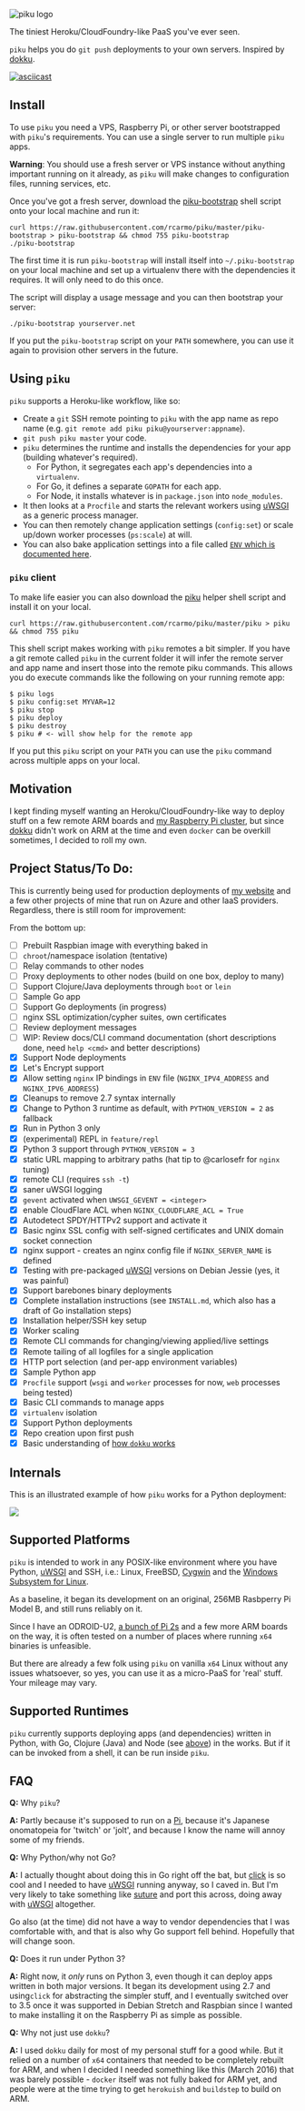 ![piku logo](./img/logo.png)

The tiniest Heroku/CloudFoundry-like PaaS you've ever seen.

`piku` helps you do `git push` deployments to your own servers. Inspired by [dokku][dokku].

[![asciicast](https://asciinema.org/a/Ar31IoTkzsZmWWvlJll6p7haS.svg)](https://asciinema.org/a/Ar31IoTkzsZmWWvlJll6p7haS)

## Install

To use `piku` you need a VPS, Raspberry Pi, or other server bootstrapped with `piku`'s requirements. You can use a single server to run multiple `piku` apps.

**Warning**: You should use a fresh server or VPS instance without anything important running on it already, as `piku` will make changes to configuration files, running services, etc.

Once you've got a fresh server, download the [piku-bootstrap](./piku-bootstrap) shell script onto your local machine and run it:

```shell
curl https://raw.githubusercontent.com/rcarmo/piku/master/piku-bootstrap > piku-bootstrap && chmod 755 piku-bootstrap
./piku-bootstrap
```

The first time it is run `piku-bootstrap` will install itself into `~/.piku-bootstrap` on your local machine and set up a virtualenv there with the dependencies it requires. It will only need to do this once.

The script will display a usage message and you can then bootstrap your server:

```shell
./piku-bootstrap yourserver.net
```

If you put the `piku-bootstrap` script on your `PATH` somewhere, you can use it again to provision other servers in the future.

## Using `piku`

`piku` supports a Heroku-like workflow, like so:

* Create a `git` SSH remote pointing to `piku` with the app name as repo name (e.g. `git remote add piku piku@yourserver:appname`).
* `git push piku master` your code.
* `piku` determines the runtime and installs the dependencies for your app (building whatever's required).
    * For Python, it segregates each app's dependencies into a `virtualenv`.
    * For Go, it defines a separate `GOPATH` for each app.
    * For Node, it installs whatever is in `package.json` into `node_modules`.
* It then looks at a `Procfile` and starts the relevant workers using [uWSGI][uwsgi] as a generic process manager.
* You can then remotely change application settings (`config:set`) or scale up/down worker processes (`ps:scale`) at will.
* You can also bake application settings into a file called [`ENV` which is documented here](./docs/ENV.md).

### `piku` client

To make life easier you can also download the [piku](./piku) helper shell script and install it on your local.

```shell
curl https://raw.githubusercontent.com/rcarmo/piku/master/piku > piku && chmod 755 piku
```

This shell script makes working with `piku` remotes a bit simpler. If you have a git remote called `piku` in the current folder it will infer the remote server and app name and insert those into the remote piku commands. This allows you do execute commands like the following on your running remote app:

```shell
$ piku logs
$ piku config:set MYVAR=12
$ piku stop
$ piku deploy
$ piku destroy
$ piku # <- will show help for the remote app
```

If you put this `piku` script on your `PATH` you can use the `piku` command across multiple apps on your local.

## Motivation

I kept finding myself wanting an Heroku/CloudFoundry-like way to deploy stuff on a few remote ARM boards and [my Raspberry Pi cluster][raspi-cluster], but since [dokku][dokku] didn't work on ARM at the time and even `docker` can be overkill sometimes, I decided to roll my own.

## Project Status/To Do:

This is currently being used for production deployments of [my website](https://taoofmac.com) and a few other projects of mine that run on Azure and other IaaS providers. Regardless, there is still room for improvement:

From the bottom up:

- [ ] Prebuilt Raspbian image with everything baked in
- [ ] `chroot`/namespace isolation (tentative)
- [ ] Relay commands to other nodes
- [ ] Proxy deployments to other nodes (build on one box, deploy to many)
- [ ] Support Clojure/Java deployments through `boot` or `lein`
- [ ] Sample Go app
- [ ] Support Go deployments (in progress)
- [ ] nginx SSL optimization/cypher suites, own certificates
- [ ] Review deployment messages
- [ ] WIP: Review docs/CLI command documentation (short descriptions done, need `help <cmd>` and better descriptions)
- [x] Support Node deployments
- [x] Let's Encrypt support
- [x] Allow setting `nginx` IP bindings in `ENV` file (`NGINX_IPV4_ADDRESS` and `NGINX_IPV6_ADDRESS`)
- [x] Cleanups to remove 2.7 syntax internally
- [x] Change to Python 3 runtime as default, with `PYTHON_VERSION = 2` as fallback
- [x] Run in Python 3 only
- [x] (experimental) REPL in `feature/repl`
- [x] Python 3 support through `PYTHON_VERSION = 3`
- [x] static URL mapping to arbitrary paths (hat tip to @carlosefr for `nginx` tuning)
- [x] remote CLI (requires `ssh -t`)
- [x] saner uWSGI logging
- [x] `gevent` activated when `UWSGI_GEVENT = <integer>`
- [x] enable CloudFlare ACL when `NGINX_CLOUDFLARE_ACL = True`
- [x] Autodetect SPDY/HTTPv2 support and activate it
- [x] Basic nginx SSL config with self-signed certificates and UNIX domain socket connection
- [x] nginx support - creates an nginx config file if `NGINX_SERVER_NAME` is defined
- [x] Testing with pre-packaged [uWSGI][uwsgi] versions on Debian Jessie (yes, it was painful)
- [x] Support barebones binary deployments
- [x] Complete installation instructions (see `INSTALL.md`, which also has a draft of Go installation steps)
- [x] Installation helper/SSH key setup
- [x] Worker scaling
- [x] Remote CLI commands for changing/viewing applied/live settings
- [x] Remote tailing of all logfiles for a single application
- [x] HTTP port selection (and per-app environment variables)
- [x] Sample Python app
- [X] `Procfile` support (`wsgi` and `worker` processes for now, `web` processes being tested)
- [x] Basic CLI commands to manage apps
- [x] `virtualenv` isolation
- [x] Support Python deployments
- [x] Repo creation upon first push
- [x] Basic understanding of [how `dokku` works](http://off-the-stack.moorman.nu/2013-11-23-how-dokku-works.html)

## Internals

This is an illustrated example of how `piku` works for a Python deployment:

![](img/piku.png)

## Supported Platforms

`piku` is intended to work in any POSIX-like environment where you have Python, [uWSGI][uwsgi] and SSH, i.e.: 
Linux, FreeBSD, [Cygwin][cygwin] and the [Windows Subsystem for Linux][wsl].

As a baseline, it began its development on an original, 256MB Rasbperry Pi Model B, and still runs reliably on it.

Since I have an ODROID-U2, [a bunch of Pi 2s][raspi-cluster] and a few more ARM boards on the way, it is often tested on a number of places where running `x64` binaries is unfeasible.

But there are already a few folk using `piku` on vanilla `x64` Linux without any issues whatsoever, so yes, you can use it as a micro-PaaS for 'real' stuff. Your mileage may vary.

## Supported Runtimes

`piku` currently supports deploying apps (and dependencies) written in Python, with Go, Clojure (Java) and Node (see [above](#project-statustodo)) in the works. But if it can be invoked from a shell, it can be run inside `piku`.

## FAQ

**Q:** Why `piku`?

**A:** Partly because it's supposed to run on a [Pi][pi], because it's Japanese onomatopeia for 'twitch' or 'jolt', and because I know the name will annoy some of my friends.

**Q:** Why Python/why not Go?

**A:** I actually thought about doing this in Go right off the bat, but [click][click] is so cool and I needed to have [uWSGI][uwsgi] running anyway, so I caved in. But I'm very likely to take something like [suture](https://github.com/thejerf/suture) and port this across, doing away with [uWSGI][uwsgi] altogether.

Go also (at the time) did not have a way to vendor dependencies that I was comfortable with, and that is also why Go support fell behind. Hopefully that will change soon.

**Q:** Does it run under Python 3?

**A:** Right now, it _only_ runs on Python 3, even though it can deploy apps written in both major versions. It began its development using 2.7 and using`click` for abstracting the simpler stuff, and I eventually switched over to 3.5 once it was supported in Debian Stretch and Raspbian since I wanted to make installing it on the Raspberry Pi as simple as possible.

**Q:** Why not just use `dokku`?

**A:** I used `dokku` daily for most of my personal stuff for a good while. But it relied on a number of `x64` containers that needed to be completely rebuilt for ARM, and when I decided I needed something like this (March 2016) that was barely possible - `docker` itself was not fully baked for ARM yet, and people were at the time trying to get `herokuish` and `buildstep` to build on ARM.

[click]: http://click.pocoo.org
[pi]: http://www.raspberrypi.org
[dokku]: https://github.com/dokku/dokku
[raspi-cluster]: https://github.com/rcarmo/raspi-cluster
[cygwin]: http://www.cygwin.com
[uwsgi]: https://github.com/unbit/uwsgi
[wsl]: https://en.wikipedia.org/wiki/Windows_Subsystem_for_Linux
